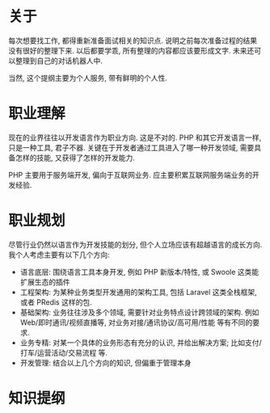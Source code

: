 # 关于

每次想要找工作, 都得重新准备面试相关的知识点.
说明之前每次准备过程的结果没有很好的整理下来.
以后都要学乖, 所有整理的内容都应该要形成文字.
未来还可以整理到自己的对话机器人中.

当然, 这个提纲主要为个人服务, 带有鲜明的个人性.

# 职业理解

现在的业界往往以开发语言作为职业方向. 这是不对的.
PHP 和其它开发语言一样, 只是一种工具, 君子不器.
关键在于开发者通过工具进入了哪一种开发领域,
需要具备怎样的技能, 又获得了怎样的开发能力.

PHP 主要用于服务端开发, 偏向于互联网业务.
应主要积累互联网服务端业务的开发经验.

# 职业规划

尽管行业仍然以语言作为开发技能的划分, 但个人立场应该有超越语言的成长方向.
我个人考虑主要有以下几个方向:

- 语言底层: 围绕语言工具本身开发, 例如 PHP 新版本/特性, 或 Swoole 这类能扩展生态的插件
- 工程架构: 为某种业务类型开发通用的架构工具, 包括 Laravel 这类全栈框架, 或者 PRedis 这样的包.
- 基础架构: 业务往往涉及多个领域, 需要针对业务特点设计跨领域的架构. 例如 Web/即时通讯/视频直播等, 对业务对接/通讯协议/高可用/性能 等有不同的要求.
- 业务专精: 对某一个具体的业务形态有充分的认识, 并给出解决方案; 比如支付/打车/运营活动/交易流程 等.
- 开发管理: 结合以上几个方向的知识, 但偏重于管理本身

# 知识提纲








